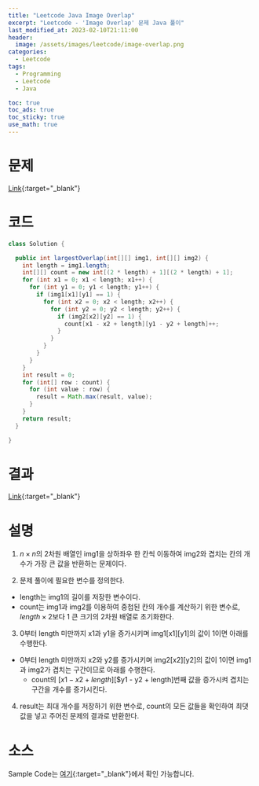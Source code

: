 ```yaml
---
title: "Leetcode Java Image Overlap"
excerpt: "Leetcode - 'Image Overlap' 문제 Java 풀이"
last_modified_at: 2023-02-10T21:11:00
header:
  image: /assets/images/leetcode/image-overlap.png
categories:
  - Leetcode
tags:
  - Programming
  - Leetcode
  - Java

toc: true
toc_ads: true
toc_sticky: true
use_math: true
---
```

# 문제
[Link](https://leetcode.com/problems/image-overlap){:target="_blank"}

# 코드
```java
class Solution {

  public int largestOverlap(int[][] img1, int[][] img2) {
    int length = img1.length;
    int[][] count = new int[(2 * length) + 1][(2 * length) + 1];
    for (int x1 = 0; x1 < length; x1++) {
      for (int y1 = 0; y1 < length; y1++) {
        if (img1[x1][y1] == 1) {
          for (int x2 = 0; x2 < length; x2++) {
            for (int y2 = 0; y2 < length; y2++) {
              if (img2[x2][y2] == 1) {
                count[x1 - x2 + length][y1 - y2 + length]++;
              }
            }
          }
        }
      }
    }
    int result = 0;
    for (int[] row : count) {
      for (int value : row) {
        result = Math.max(result, value);
      }
    }
    return result;
  }

}
```

# 결과
[Link](https://leetcode.com/problems/image-overlap/submissions/895306409/){:target="_blank"}

# 설명
1. $n \times n$의 2차원 배열인 img1을 상하좌우 한 칸씩 이동하여 img2와 겹치는 칸의 개수가 가장 큰 값을 반환하는 문제이다.

2. 문제 풀이에 필요한 변수를 정의한다.
- length는 img1의 길이를 저장한 변수이다.
- count는 img1과 img2를 이용하여 중첩된 칸의 개수를 계산하기 위한 변수로, $length \times 2$보다 1 큰 크기의 2차원 배열로 초기화한다.

3. 0부터 length 미만까지 x1과 y1을 증가시키며 img1[x1][y1]의 값이 1이면 아래를 수행한다.
- 0부터 length 미만까지 x2와 y2를 증가시키며 img2[x2][y2]의 값이 1이면 img1과 img2가 겹치는 구간이므로 아래를 수행한다.
  - count의 [$x1 - x2 + length$][$y1 - y2 + length]번째 값을 증가시켜 겹치는 구간을 개수를 증가시킨다.

4. result는 최대 개수를 저장하기 위한 변수로, count의 모든 값들을 확인하여 최댓 값을 넣고 주어진 문제의 결과로 반환한다.

# 소스
Sample Code는 [여기](https://github.com/GracefulSoul/leetcode/blob/master/src/main/java/gracefulsoul/problems/ImageOverlap.java){:target="_blank"}에서 확인 가능합니다.